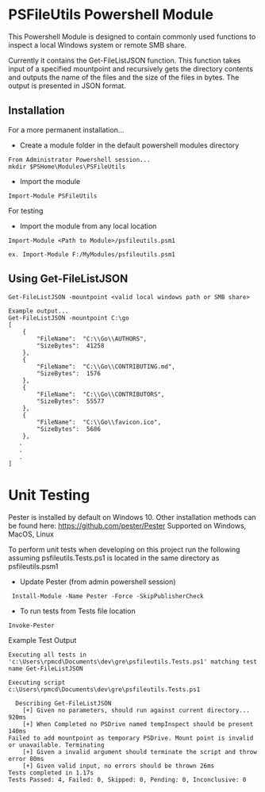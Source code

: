 # PSFileUtils Powershell Module

This Powershell Module is designed to contain commonly used functions to inspect a local Windows system or remote SMB share.

Currently it contains the Get-FileListJSON function. This function takes input of a specified mountpoint and recursively gets the directory contents and outputs the name of the files and the size of the files in bytes. The output is presented in JSON format.

## Installation

For a more permanent installation...
- Create a module folder in the default powershell modules directory
```
From Administrator Powershell session...
mkdir $PSHome\Modules\PSFileUtils
```

- Import the module

```
Import-Module PSFileUtils
```
For testing
- Import the module from any local location
```
Import-Module <Path to Module>/psfileutils.psm1

ex. Import-Module F:/MyModules/psfileutils.psm1
```

## Using Get-FileListJSON

```
Get-FileListJSON -mountpoint <valid local windows path or SMB share>

Example output...
Get-FileListJSON -mountpoint C:\go
[
    {
        "FileName":  "C:\\Go\\AUTHORS",
        "SizeBytes":  41258
    },
    {
        "FileName":  "C:\\Go\\CONTRIBUTING.md",
        "SizeBytes":  1576
    },
    {
        "FileName":  "C:\\Go\\CONTRIBUTORS",
        "SizeBytes":  55577
    },
    {
        "FileName":  "C:\\Go\\favicon.ico",
        "SizeBytes":  5686
    },
   .
   .
   .
]
```


# Unit Testing

Pester is installed by default on Windows 10. Other installation methods can be found here: https://github.com/pester/Pester
Supported on Windows, MacOS, Linux

To perform unit tests when developing on this project run the following assuming psfileutils.Tests.ps1 is located in the same directory as psfileutils.psm1

- Update Pester (from admin powershell session)
```
 Install-Module -Name Pester -Force -SkipPublisherCheck
```
- To run tests from Tests file location

```
Invoke-Pester
```

Example Test Output

```
Executing all tests in 'c:\Users\rpmcd\Documents\dev\gre\psfileutils.Tests.ps1' matching test name Get-FileListJSON

Executing script c:\Users\rpmcd\Documents\dev\gre\psfileutils.Tests.ps1

  Describing Get-FileListJSON
    [+] Given no parameters, should run against current directory... 920ms
    [+] When Completed no PSDrive named tempInspect should be present 140ms
Failed to add mountpoint as temporary PSDrive. Mount point is invalid or unavailable. Terminating
    [+] Given a invalid argument should terminate the script and throw error 80ms
    [+] Given valid input, no errors should be thrown 26ms
Tests completed in 1.17s
Tests Passed: 4, Failed: 0, Skipped: 0, Pending: 0, Inconclusive: 0
```

